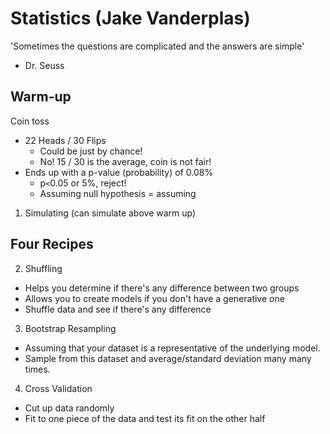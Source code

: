Statistics (Jake Vanderplas)
============================

'Sometimes the questions are complicated and the answers are simple'
- Dr. Seuss

Warm-up
-------

Coin toss

* 22 Heads / 30 Flips
    - Could be just by chance!
    - No! 15 / 30 is the average, coin is not fair!
* Ends up with a p-value (probability) of 0.08%
    - p`<`0.05 or 5%, reject!
    - Assuming null hypothesis = assuming

1. Simulating (can simulate above warm up)

Four Recipes
------------

2. Shuffling

* Helps you determine if there's any difference between two groups
* Allows you to create models if you don't have a generative one
* Shuffle data and see if there's any difference

3. Bootstrap Resampling

* Assuming that your dataset is a representative of the underlying model.
* Sample from this dataset and average/standard deviation many many times.

4. Cross Validation

* Cut up data randomly
* Fit to one piece of the data and test its fit on the other half

